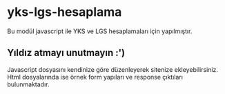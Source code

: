 # yks-lgs-hesaplama
Bu modül javascript ile YKS ve LGS hesaplamaları için yapılmıştır.

## Yıldız atmayı unutmayın :')

Javascript dosyasını kendinize göre düzenleyerek sitenize ekleyebilirsiniz. Html dosyalarında ise örnek form yapıları ve response çıktıları bulunmaktadır.
